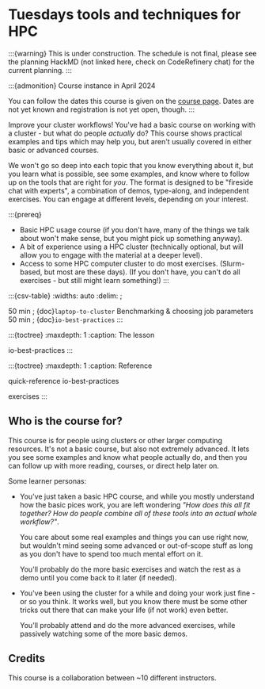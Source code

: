 # Tuesdays tools and techniques for HPC

:::{warning}
This is under construction.  The schedule is not final, please see
the planning HackMD (not linked here, check on CodeRefinery chat)
for the current planning.
:::

:::{admonition} Course instance in April 2024

You can follow the dates this course is given on the
[course page](https://scicomp.aalto.fi/training/scip/workflows-2023/).
Dates are not yet known and registration is not yet open, though.
:::

Improve your cluster workflows!  You've had a basic course on working
with a cluster - but what do people *actually* do? This course shows
practical examples and tips which may help you, but aren't usually
covered in either basic or advanced courses.

We won't go so deep into each topic that you know everything about it,
but you learn what is possible, see some examples, and know where to
follow up on the tools that are right for *you*.  The format is
designed to be "fireside chat with experts", a combination of demos,
type-along, and independent exercises.  You can engage at different
levels, depending on your interest.

:::{prereq}
- Basic HPC usage course (if you don't have, many of the things we
  talk about won't make sense, but you might pick up something
  anyway).
- A bit of experience using a HPC cluster (technically optional,
  but will allow you to engage with the material at a deeper
  level).
- Access to some HPC computer cluster to do most exercises.
  (Slurm-based, but most are these days).  (If you don't have, you
  can't do all exercises - but still might learn something!)
:::

:::{csv-table}
:widths: auto
:delim: ;

50 min ; {doc}`laptop-to-cluster` Benchmarking & choosing job parameters
50 min ; {doc}`io-best-practices`
:::

:::{toctree}
:maxdepth: 1
:caption: The lesson

io-best-practices
:::

:::{toctree}
:maxdepth: 1
:caption: Reference

quick-reference
io-best-practices

exercises
:::


## Who is the course for?

This course is for people using clusters or other larger computing
resources.  It's not a basic course, but also not extremely advanced.
It lets you see some examples and know what people actually do, and
then you can follow up with more reading, courses, or direct help
later on.

Some learner personas:

- You've just taken a basic HPC course, and while you mostly
  understand how the basic pices work, you are left wondering *"How
  does this all fit together?  How do people combine all of these
  tools into an actual whole workflow?"*.

  You care about some real examples and things you can use right now,
  but wouldn't mind seeing some advanced or out-of-scope stuff as long
  as you don't have to spend too much mental effort on it.

  You'll probably do the more basic exercises and watch the rest as a
  demo until you come back to it later (if needed).

- You've been using the cluster for a while and doing your work just
  fine - or so you think.  It works well, but you know there must be
  some other tricks out there that can make your life (if not work)
  even better.

  You'll probably attend and do the more advanced exercises, while
  passively watching some of the more basic demos.



## Credits

This course is a collaboration between ~10 different instructors.
